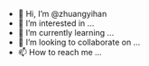 - 👋 Hi, I’m @zhuangyihan
- 👀 I’m interested in ...
- 🌱 I’m currently learning ...
- 💞️ I’m looking to collaborate on ...
- 📫 How to reach me ...

<!---
zhuangyihan/zhuangyihan is a ✨ special ✨ repository because its `README.md` (this file) appears on your GitHub profile.
You can click the Preview link to take a look at your changes.
--->

